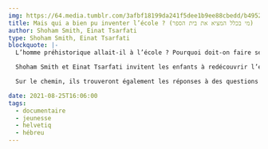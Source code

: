 ```yaml
---
img: https://64.media.tumblr.com/3afbf18199da241f5dee1b9ee88cbedd/b49521f5afc9ea3e-ce/s640x960/e0f9b1aa002c54237071975d7497b07267488eab.jpg
title: Mais qui a bien pu inventer l’école ? (מי בכלל המציא את בית הספר)
author: Shoham Smith, Einat Tsarfati
type: Shoham Smith, Einat Tsarfati
blockquote: |-
  L’homme préhistorique allait-il à l’école ? Pourquoi doit-on faire ses devoirs ? Peut-on apprendre sans aller à l’école ? Et qu’y apprend-t-on vraiment, d’ailleurs ?

  Shoham Smith et Einat Tsarfati invitent les enfants à redécouvrir l’endroit le plus important (ou presque) de leur vie. Au cours de ce voyage dans le temps et l’espace, ils apprendront avec les enfants de l’homme préhistorique, visiteront l’école de la Grèce antique et comprendront comment l’apprentissage a changé avec la révolution industrielle, puis avec l’arrivée des nouvelles technologies.

  Sur le chemin, ils trouveront également les réponses à des questions importantes telles que « Qui a inventé le sandwich ? », « Comment les enfants faisaient-ils pour louper l’école avant ? », « Pourquoi les enseignants se mettent-ils en colère ? » et « Pourquoi cela vaut-il la peine d’aller à l’école (même si on s’y ennuie parfois) ? »

date: 2021-08-25T16:06:00
tags:
  - documentaire
  - jeunesse
  - helvetiq
  - hébreu
---
```

